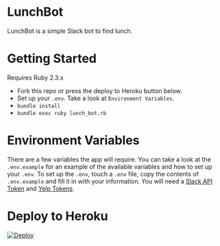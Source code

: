 # LunchBot

LunchBot is a simple Slack bot to find lunch.

# Getting Started
Requires Ruby 2.3.x

* Fork this repo or press the deploy to Heroku button below.
* Set up your `.env`. Take a look at `Environment Variables`.
* `bundle install`
* `bundle exec ruby lunch_bot.rb`

# Environment Variables

There are a few variables the app will require. You can take a look at the `.env.example` for an example of the available variables and how to set up your `.env`.
To set up the `.env`, touch a `.env` file, copy the contents of `.env.example` and fill it in with your information. You will need a [Slack API Token](http://slack.com/services/new/bot) and [Yelp Tokens](https://www.yelp.com/developers/manage_api_keys).

# Deploy to Heroku

[![Deploy](https://www.herokucdn.com/deploy/button.svg)](https://heroku.com/deploy)
